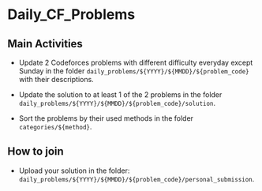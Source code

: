 # Daily_CF_Problems

## Main Activities

- Update 2 Codeforces problems with different difficulty everyday except Sunday in the folder `daily_problems/${YYYY}/${MMDD}/${problem_code}` with their descriptions.

- Update the solution to at least 1 of the 2 problems in the folder `daily_problems/${YYYY}/${MMDD}/${problem_code}/solution`.

- Sort the problems by their used methods in the folder `categories/${method}`.

## How to join

- Upload your solution in the folder: `daily_problems/${YYYY}/${MMDD}/${problem_code}/personal_submission`.
